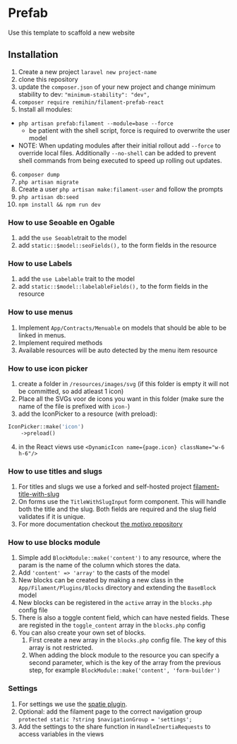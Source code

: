 # Prefab

Use this template to scaffold a new website

## Installation

1. Create a new project `laravel new project-name`
2. clone this repository
3. update the `composer.json` of your new project and change minimum stability to dev: `"minimum-stability": "dev",`
4. `composer require remihin/filament-prefab-react`
5. Install all modules:
- `php artisan prefab:filament --module=base --force`
  - be patient with the shell script, force is required to overwrite the user model
- NOTE: When updating modules after their initial rollout add `--force` to override local files. Additionally `--no-shell` can be added to prevent shell commands from being executed to speed up rolling out updates.
6. `composer dump`
7. `php artisan migrate`
8. Create a user `php artisan make:filament-user` and follow the prompts
9. `php artisan db:seed`
10. `npm install && npm run dev`

### How to use Seoable en Ogable
1. add the `use Seoable`trait to the model
2. add `static::$model::seoFields(),` to the form fields in the resource

### How to use Labels
1. add the `use Labelable` trait to the model
2. add `static::$model::labelableFields(),` to the form fields in the resource

### How to use menus
1. Implement `App/Contracts/Menuable` on models that should be able to be linked in menus.
2. Implement required methods
3. Available resources will be auto detected by the menu item resource

### How to use icon picker
1. create a folder in  `/resources/images/svg` (if this folder is empty it will not be committed, so add atleast 1 icon)
2. Place all the SVGs voor de icons you want in this folder (make sure the name of the file is prefixed with `icon-`)
3. add the IconPicker to a resource (with preload):
```php
IconPicker::make('icon')
    ->preload()
```
4. in the React views use `<DynamicIcon name={page.icon} className="w-6 h-6"/>`

### How to use titles and slugs
1. For titles and slugs we use a forked and self-hosted project [filament-title-with-slug](https://github.com/MotivoZwolle/filament-title-with-slug)
2. On forms use the `TitleWithSlugInput` form component. This will handle both the title and the slug. Both fields are required and the slug field validates if it is unique.
3. For more documentation checkout [the motivo repository](https://github.com/MotivoZwolle/filament-title-with-slug)

### How to use blocks module
1. Simple add `BlockModule::make('content')` to any resource, where the param is the name of the column which stores the data.
2. Add `'content' => 'array'` to the casts of the model
3. New blocks can be created by making a new class in the `App/Filament/Plugins/Blocks` directory and extending the `BaseBlock` model
4. New blocks can be registered in the `active` array in the `blocks.php` config file
5. There is also a toggle content field, which can have nested fields. These are registed in the `toggle_content` array in the `blocks.php` config
6. You can also create your own set of blocks.
   1. First create a new array in the `blocks.php` config file. The key of this array is not restricted.
   2. When adding the block module to the resource you can specify a second parameter, which is the key of the array from the previous step, for example `BlockModule::make('content', 'form-builder')`

### Settings
1. For settings we use the [spatie plugin](https://filamentphp.com/plugins/filament-spatie-settings).
2. Optional: add the filament page to the correct navigation group `protected static ?string $navigationGroup = 'settings';`
3. Add the settings to the share function in `HandleInertiaRequests` to access variables in the views
